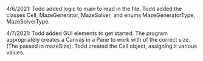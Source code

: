 4/6/2021:
Todd added logic to main to read in the file.
Todd added the classes Cell, MazeGenerator, MazeSolver, and enums
MazeGeneratorType, MazeSolverType.

4/7/2021:
Todd added GUI elements to get started. The program appropriately creates a 
Canvas in a Pane to work with of the correct size. (The passed in mazeSize).
Todd created the Cell object, assigning it various values.